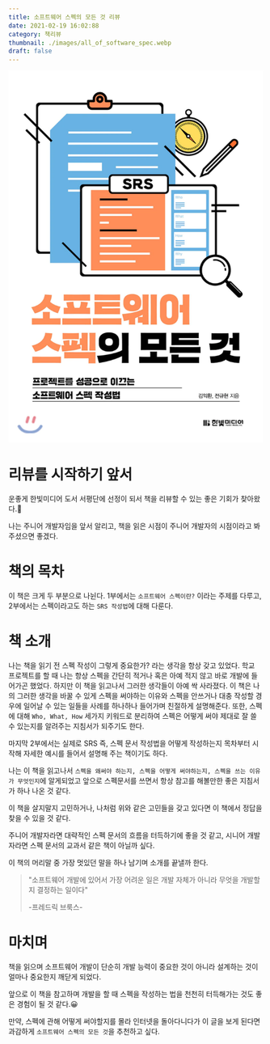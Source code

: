 ```yaml
---
title: 소프트웨어 스펙의 모든 것 리뷰
date: 2021-02-19 16:02:88
category: 책리뷰
thumbnail: ./images/all_of_software_spec.webp
draft: false
---
```


![소프트웨어 스펙의 모든 것](./images/all_of_software_spec.webp)

# 리뷰를 시작하기 앞서

운좋게 한빛미디어 도서 서평단에 선정이 되서 책을 리뷰할 수 있는 좋은 기회가 찾아왔다.🚀

나는 주니어 개발자임을 앞서 알리고, 책을 읽은 시점이 주니어 개발자의 시점이라고 봐주셨으면 좋겠다.

# 책의 목차

이 책은 크게 두 부분으로 나뉜다. 1부에서는 `소프트웨어 스펙이란?` 이라는 주제를 다루고, 2부에서는 스펙이라고도 하는 `SRS 작성법`에 대해 다룬다.

# 책 소개

나는 책을 읽기 전 스펙 작성이 그렇게 중요한가? 라는 생각을 항상 갖고 있었다. 학교 프로젝트를 할 때 나는 항상 스펙을 간단히 적거나 혹은 아예 적지 않고 바로 개발에 들어가곤 했었다. 하지만 이 책을 읽고나서 그러한 생각들이 아예 싹 사라졌다. 이 책은 나의 그러한 생각을 바꿀 수 있게 스펙을 써야하는 이유와 스펙을 안쓰거나 대충 작성할 경우에 일어날 수 있는 일들을 사례를 하나하나 들어가며 친절하게 설명해준다.
또한, 스펙에 대해 `Who, What, How` 세가지 키워드로 분리하여 스펙은 어떻게 써야 제대로 잘 쓸 수 있는지를 알려주는 지침서가 되주기도 한다.

마지막 2부에서는 실제로 SRS 즉, 스펙 문서 작성법을 어떻게 작성하는지 목차부터 시작해 자세한 예시를 들어서 설명해 주는 책이기도 하다.

나는 이 책을 읽고나서 `스펙을 왜써야 하는지, 스펙을 어떻게 써야하는지, 스펙을 쓰는 이유가 무엇인지`에 알게되었고 앞으로 스펙문서를 쓰면서 항상 참고를 해볼만한 좋은 지침서가 하나 나온 것 같다.

이 책을 살지말지 고민하거나, 나처럼 위와 같은 고민들을 갖고 있다면 이 책에서 정답을 찾을 수 있을 것 같다.

주니어 개발자라면 대략적인 스펙 문서의 흐름을 터득하기에 좋을 것 같고, 시니어 개발자라면 스펙 문서의 교과서 같은 책이 아닐까 싶다.

이 책의 머리말 중 가장 멋있던 말을 하나 남기며 소개를 끝낼까 한다.

> "소프트웨어 개발에 있어서 가장 어려운 일은 개발 자체가 아니라 무엇을 개발할지 결정하는 일이다"
>
> -프레드릭 브룩스-

# 마치며

책을 읽으며 소프트웨어 개발이 단순히 개발 능력이 중요한 것이 아니라 설계하는 것이 얼마나 중요한지 깨닫게 되었다.

앞으로 이 책을 참고하며 개발을 할 때 스펙을 작성하는 법을 천천히 터득해가는 것도 좋은 경험이 될 것 같다.😀

만약, 스펙에 관해 어떻게 써야할지를 몰라 인터넷을 돌아다니다가 이 글을 보게 된다면 과감하게 `소프트웨어 스펙의 모든 것`을 추천하고 싶다.
